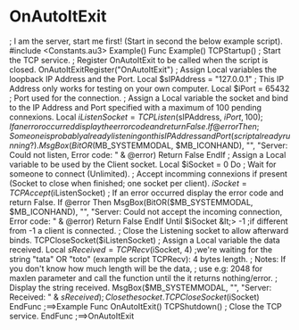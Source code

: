 # OnAutoItExit
; I am the server, start me first! (Start in second the below example script).   #include &lt;Constants.au3>   Example()   Func Example()     TCPStartup() ; Start the TCP service.       ; Register OnAutoItExit to be called when the script is closed.     OnAutoItExitRegister("OnAutoItExit")       ; Assign Local variables the loopback IP Address and the Port.     Local $sIPAddress = "127.0.0.1" ; This IP Address only works for testing on your own computer.     Local $iPort = 65432 ; Port used for the connection.       ; Assign a Local variable the socket and bind to the IP Address and Port specified with a maximum of 100 pending connexions.     Local $iListenSocket = TCPListen($sIPAddress, $iPort, 100)       ; If an error occurred display the error code and return False.     If @error Then         ; Someone is probably already listening on this IP Address and Port (script already running?).         MsgBox(BitOR($MB_SYSTEMMODAL, $MB_ICONHAND), "", "Server: Could not listen, Error code: " &amp; @error)         Return False     EndIf       ; Assign a Local variable to be used by the Client socket.     Local $iSocket = 0       Do ; Wait for someone to connect (Unlimited).         ; Accept incomming connexions if present (Socket to close when finished; one socket per client).         $iSocket = TCPAccept($iListenSocket)           ; If an error occurred display the error code and return False.         If @error Then             MsgBox(BitOR($MB_SYSTEMMODAL, $MB_ICONHAND), "", "Server: Could not accept the incoming connection, Error code: " &amp; @error)             Return False         EndIf     Until $iSocket &lt;> -1 ;if different from -1 a client is connected.       ; Close the Listening socket to allow afterward binds.     TCPCloseSocket($iListenSocket)       ; Assign a Local variable the data received.     Local $sReceived = TCPRecv($iSocket, 4) ;we're waiting for the string "tata" OR "toto" (example script TCPRecv): 4 bytes length.       ; Notes: If you don't know how much length will be the data,     ; use e.g: 2048 for maxlen parameter and call the function until the it returns nothing/error.       ; Display the string received.     MsgBox($MB_SYSTEMMODAL, "", "Server: Received: " &amp; $sReceived)       ; Close the socket.     TCPCloseSocket($iSocket) EndFunc   ;==>Example   Func OnAutoItExit()     TCPShutdown() ; Close the TCP service. EndFunc   ;==>OnAutoItExit
